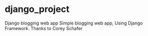 # django_project
Django blogging web app
Simple blogging web app, Using Django Framework.
Thanks to Corey Schafer
